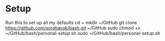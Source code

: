 # Setup
 Run this to set up all my defaults
    cd ~
    mkdir ~/GitHub
    git clone https://github.com/sorahavok/bash.git ~/GitHub
    sudo chmod +x ~/GitHub/bash/personal-setup.sh
    sudo ~/GitHub/bash/personal-setup.sh


